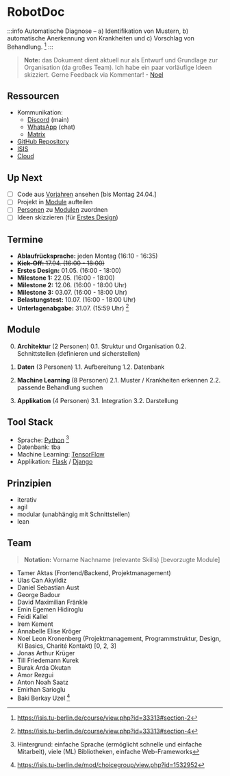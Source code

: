 # RobotDoc

:::info
Automatische Diagnose – a) Identifikation von Mustern, b) automatische Anerkennung von Krankheiten und c) Vorschlag von Behandlung. [^1]
:::

> **Note:** das Dokument dient aktuell nur als Entwurf und Grundlage zur Organisation (da großes Team). Ich habe ein paar vorläufige Ideen skizziert. Gerne Feedback via Kommentar! - [Noel](https://wa.me/4915678381262)

## Ressourcen

- Kommunikation:
    - [Discord](https://discord.gg/Ut2wyECa) (main)
    - [WhatsApp](https://chat.whatsapp.com/DuXWToRfYMFI7cbBX6HDQG) (chat)
    - [Matrix](https://matrix.to/#/!ANIUCMrXTsCJbzRwmC:matrix.tu-berlin.de?via=matrix.tu-berlin.de)
- [GitHub Repository](https://github.com/Programmierpraktikum-MVA/RobotDoc) 
- [ISIS](https://isis.tu-berlin.de/course/view.php?id=33313#section-0)
- [Cloud](https://drive.google.com/drive/folders/1hdzV838ZeBf8juitnRhTfD-ElWRsil52)

## Up Next

- [ ] Code aus [Vorjahren](https://drive.google.com/drive/folders/1OKv1ZZOOsZrgzUp5hKcEM74_CDabGl5s) ansehen [bis Montag 24.04.]
- [ ] Projekt in [Module](#Module) aufteilen 
- [ ] [Personen](#Team) zu [Modulen](#Module) zuordnen 
- [ ] Ideen skizzieren (für [Erstes Design](#Termine))

## Termine

* **Ablaufrücksprache:** jeden Montag (16:10 - 16:35)
* ~~**Kick-Off:** 17.04. (16:00 - 18:00)~~
* **Erstes Design:** 01.05. (16:00 - 18:00)
* **Milestone 1:** 22.05. (16:00 - 18:00)
* **Milestone 2:** 12.06. (16:00 - 18:00 Uhr)
* **Milestone 3:** 03.07. (16:00 - 18:00 Uhr)
* **Belastungstest:** 10.07. (16:00 - 18:00 Uhr)
* **Unterlagenabgabe:** 31.07. (15:59 Uhr) [^2]

## Module

0. **Architektur** (2 Personen)
0.1. Struktur und Organisation
0.2. Schnittstellen (definieren und sicherstellen)

1. **Daten** (3 Personen)
1.1. Aufbereitung
1.2. Datenbank

2. **Machine Learning** (8 Personen)
2.1. Muster / Krankheiten erkennen 
2.2. passende Behandlung suchen 

3. **Applikation** (4 Personen)
3.1. Integration
3.2. Darstellung

## Tool Stack

- Sprache: [Python](https://docs.python.org/3/) [^4]
- Datenbank: tba
- Machine Learning: [TensorFlow](https://www.tensorflow.org/learn)
- Applikation: [Flask](https://flask.palletsprojects.com/en/2.2.x/) / [Django](https://www.djangoproject.com/start/)

## Prinzipien 

- iterativ
- agil 
- modular (unabhängig mit Schnittstellen)
- lean

## Team

> **Notation:** Vorname Nachname (relevante Skills) [bevorzugte Module]

* Tamer Aktas (Frontend/Backend, Projektmanagement)
* Ulas Can Akyildiz
* Daniel Sebastian Aust
* George Badour
* David Maximilian Fränkle
* Emin Egemen Hidiroglu
* Feidi Kallel
* Irem Kement
* Annabelle Elise Kröger
* Noel Leon Kronenberg (Projektmanagement, Programmstruktur, Design, KI Basics, Charité Kontakt) [0, 2, 3]
* Jonas Arthur Krüger
* Till Friedemann Kurek
* Burak Arda Okutan
* Amor Rezgui
* Anton Noah Saatz
* Emirhan Sarioglu
* Baki Berkay Uzel [^3]

[^1]: https://isis.tu-berlin.de/course/view.php?id=33313#section-2
[^2]: https://isis.tu-berlin.de/course/view.php?id=33313#section-4
[^3]: https://isis.tu-berlin.de/mod/choicegroup/view.php?id=1532952
[^4]: Hintergrund: einfache Sprache (ermöglicht schnelle und einfache Mitarbeit), viele (ML) Bibliotheken, einfache Web-Frameworks